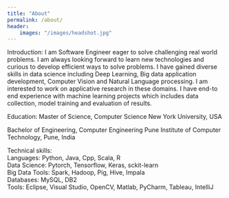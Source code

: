 ```yaml
---
title: "About"
permalink: /about/
header:
    images: "/images/headshot.jpg"
---
```

Introduction:
I am Software Engineer eager to solve challenging real world problems. I am always looking forward to learn new technologies and curious to develop efficient ways to solve problems. I have gained diverse skills in data science including Deep Learning, Big data application development, Computer Vision and Natural Language processing. I am interested to work on applicative research in these domains. I have end-to end experience with machine learning projects which includes data collection, model training and evaluation of results. 

Education: 
Master of Science, Computer Science
New York University, USA

Bachelor of Engineering, Computer Engineering
Pune Institute of Computer Technology, Pune, India

Technical skills:  
Languages: Python, Java, Cpp, Scala, R  
Data Science: Pytorch, Tensorflow, Keras, sckit-learn  
Big Data Tools: Spark, Hadoop, Pig, Hive, Impala  
Databases: MySQL, DB2  
Tools: Eclipse, Visual Studio, OpenCV, Matlab, PyCharm, Tableau, IntelliJ  